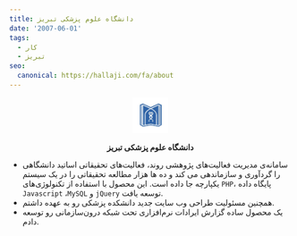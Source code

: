 ```yaml
---
title: دانشگاه علوم پزشکی تبریز
date: '2007-06-01'
tags:
  - کار
  - تبریز
seo:
  canonical: https://hallaji.com/fa/about
---
```

<p align='center'>
  <img src='/stories/tbzmed/tbzmed.png' height='64' />
</p>
<p align='center'>
  <b>دانشگاه علوم پزشکی تبریز</b>
</p>

* سامانه‌ی مدیریت فعالیت‌های پژوهشی روند، فعالیت‌های تحقیقاتی اساتید دانشگاهی را گردآوری و سازماندهی می کند و ده ها هزار مطالعه تحقیقاتی را در یک سیستم یکپارچه جا داده است. این محصول با استفاده از تکنولوژی‌های ‍‍‍‍‍‍`PHP`، پایگاه داده `Javascript` ،`MySQL` و `jQuery` توسعه یافت.
* همچنین مسئولیت طراحی وب سایت جدید دانشکده پزشکی رو به عهده داشتم.
* یک محصول ساده گزارش ایرادات نرم‌افزاری تحت شبکه درون‌سازمانی رو توسعه دادم.
